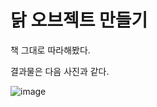 # 닭 오브젝트 만들기

책 그대로 따라해봤다.

결과물은 다음 사진과 같다.

![image](https://user-images.githubusercontent.com/28985207/64325576-65a06300-d003-11e9-8618-af2e32110c27.png)
